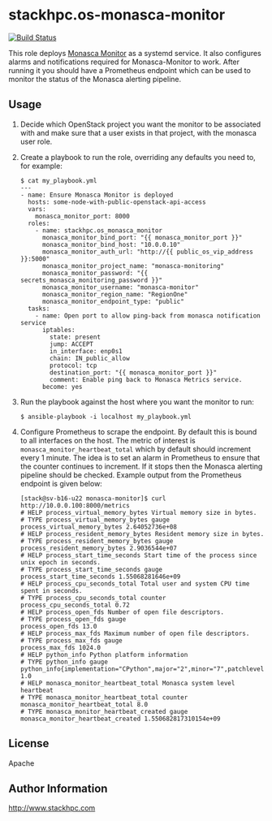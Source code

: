 stackhpc.os-monasca-monitor
===========================

[![Build Status](https://www.travis-ci.org/stackhpc/ansible-role-os-monasca-monitor.svg?branch=master)](https://www.travis-ci.org/stackhpc/ansible-role-os-monasca-monitor)

This role deploys [Monasca Monitor](https://github.com/stackhpc/monasca-monitor)
as a systemd service. It also configures alarms and notifications required for
Monasca-Monitor to work. After running it you should have a Prometheus endpoint
which can be used to monitor the status of the Monasca alerting pipeline.

Usage
-----

1. Decide which OpenStack project you want the monitor to be associated with
   and make sure that a user exists in that project, with the monasca user
   role.
2. Create a playbook to run the role, overriding any defaults you need to,
   for example:
   ```
   $ cat my_playbook.yml
   ---
   - name: Ensure Monasca Monitor is deployed
     hosts: some-node-with-public-openstack-api-access
     vars:
       monasca_monitor_port: 8000
     roles:
       - name: stackhpc.os_monasca_monitor
         monasca_monitor_bind_port: "{{ monasca_monitor_port }}"
         monasca_monitor_bind_host: "10.0.0.10"
         monasca_monitor_auth_url: "http://{{ public_os_vip_address }}:5000"
         monasca_monitor_project_name: "monasca-monitoring"
         monasca_monitor_password: "{{ secrets_monasca_monitoring_password }}"
         monasca_monitor_username: "monasca-monitor"
         monasca_monitor_region_name: "RegionOne"
         monasca_monitor_endpoint_type: "public"
     tasks:
       - name: Open port to allow ping-back from monasca notification service
         iptables:
           state: present
           jump: ACCEPT
           in_interface: enp0s1
           chain: IN_public_allow
           protocol: tcp
           destination_port: "{{ monasca_monitor_port }}"
           comment: Enable ping back to Monasca Metrics service.
         become: yes
   ```
3. Run the playbook against the host where you want the monitor to run:
   ```
   $ ansible-playbook -i localhost my_playbook.yml
   ```

4. Configure Prometheus to scrape the endpoint. By default this is bound to all
   interfaces on the host. The metric of interest is
   `monasca_monitor_heartbeat_total` which by default should increment every
   1 minute. The idea is to set an alarm in Prometheus to ensure that the counter
   continues to increment. If it stops then the Monasca alerting pipeline should
   be checked. Example output from the Prometheus endpoint is given below:
   ```
   [stack@sv-b16-u22 monasca-monitor]$ curl http://10.0.0.100:8000/metrics
   # HELP process_virtual_memory_bytes Virtual memory size in bytes.
   # TYPE process_virtual_memory_bytes gauge
   process_virtual_memory_bytes 2.64052736e+08
   # HELP process_resident_memory_bytes Resident memory size in bytes.
   # TYPE process_resident_memory_bytes gauge
   process_resident_memory_bytes 2.9036544e+07
   # HELP process_start_time_seconds Start time of the process since unix epoch in seconds.
   # TYPE process_start_time_seconds gauge
   process_start_time_seconds 1.55068281646e+09
   # HELP process_cpu_seconds_total Total user and system CPU time spent in seconds.
   # TYPE process_cpu_seconds_total counter
   process_cpu_seconds_total 0.72
   # HELP process_open_fds Number of open file descriptors.
   # TYPE process_open_fds gauge
   process_open_fds 13.0
   # HELP process_max_fds Maximum number of open file descriptors.
   # TYPE process_max_fds gauge
   process_max_fds 1024.0
   # HELP python_info Python platform information
   # TYPE python_info gauge
   python_info{implementation="CPython",major="2",minor="7",patchlevel="5",version="2.7.5"} 1.0
   # HELP monasca_monitor_heartbeat_total Monasca system level heartbeat
   # TYPE monasca_monitor_heartbeat_total counter
   monasca_monitor_heartbeat_total 8.0
   # TYPE monasca_monitor_heartbeat_created gauge
   monasca_monitor_heartbeat_created 1.550682817310154e+09
   ```

License
-------

Apache

Author Information
------------------

http://www.stackhpc.com
